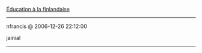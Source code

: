 [Éducation à la finlandaise](../../../2006/4/ducation-la-finlandaise.md)

---
nfrancis @ 2006-12-26 22:12:00

jainial

---

